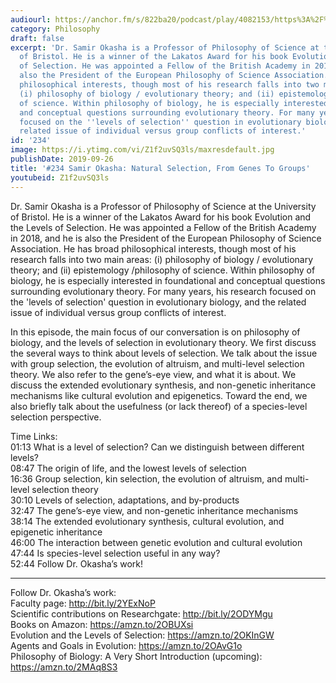 ```yaml
---
audiourl: https://anchor.fm/s/822ba20/podcast/play/4082153/https%3A%2F%2Fd3ctxlq1ktw2nl.cloudfront.net%2Fproduction%2F2019-7-3%2F20119122-44100-2-38ab9a94b605e.m4a
category: Philosophy
draft: false
excerpt: 'Dr. Samir Okasha is a Professor of Philosophy of Science at the University
  of Bristol. He is a winner of the Lakatos Award for his book Evolution and the Levels
  of Selection. He was appointed a Fellow of the British Academy in 2018, and he is
  also the President of the European Philosophy of Science Association. He has broad
  philosophical interests, though most of his research falls into two main areas:
  (i) philosophy of biology / evolutionary theory; and (ii) epistemology /philosophy
  of science. Within philosophy of biology, he is especially interested in foundational
  and conceptual questions surrounding evolutionary theory. For many years, his research
  focused on the ''levels of selection'' question in evolutionary biology, and the
  related issue of individual versus group conflicts of interest.'
id: '234'
image: https://i.ytimg.com/vi/Z1f2uvSQ3ls/maxresdefault.jpg
publishDate: 2019-09-26
title: '#234 Samir Okasha: Natural Selection, From Genes To Groups'
youtubeid: Z1f2uvSQ3ls
---
```

<div class="timelinks">

Dr. Samir Okasha is a Professor of Philosophy of Science at the University of Bristol. He is a winner of the Lakatos Award for his book Evolution and the Levels of Selection. He was appointed a Fellow of the British Academy in 2018, and he is also the President of the European Philosophy of Science Association. He has broad philosophical interests, though most of his research falls into two main areas: (i) philosophy of biology / evolutionary theory; and (ii) epistemology /philosophy of science. Within philosophy of biology, he is especially interested in foundational and conceptual questions surrounding evolutionary theory. For many years, his research focused on the 'levels of selection' question in evolutionary biology, and the related issue of individual versus group conflicts of interest.

In this episode, the main focus of our conversation is on philosophy of biology, and the levels of selection in evolutionary theory. We first discuss the several ways to think about levels of selection. We talk about the issue with group selection, the evolution of altruism, and multi-level selection theory. We also refer to the gene’s-eye view, and what it is about. We discuss the extended evolutionary synthesis, and non-genetic inheritance mechanisms like cultural evolution and epigenetics. Toward the end, we also briefly talk about the usefulness (or lack thereof) of a species-level selection perspective. 

Time Links:  
<time>01:13</time> What is a level of selection? Can we distinguish between different levels?  
<time>08:47</time> The origin of life, and the lowest levels of selection  
<time>16:36</time> Group selection, kin selection, the evolution of altruism, and multi-level selection theory  
<time>30:10</time> Levels of selection, adaptations, and by-products                               
<time>32:47</time> The gene’s-eye view, and non-genetic inheritance mechanisms  
<time>38:14</time> The extended evolutionary synthesis, cultural evolution, and epigenetic inheritance  
<time>46:00</time> The interaction between genetic evolution and cultural evolution  
<time>47:44</time> Is species-level selection useful in any way?  
<time>52:44</time> Follow Dr. Okasha’s work!

---

Follow Dr. Okasha’s work:  
Faculty page: http://bit.ly/2YExNoP  
Scientific contributions on Researchgate: http://bit.ly/2ODYMgu  
Books on Amazon: https://amzn.to/2OBUXsi  
Evolution and the Levels of Selection: https://amzn.to/2OKInGW  
Agents and Goals in Evolution: https://amzn.to/2OAvG1o  
Philosophy of Biology: A Very Short Introduction (upcoming): https://amzn.to/2MAq8S3
</div>

